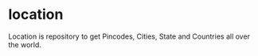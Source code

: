 location
===========================
Location is repository to get Pincodes, Cities, State and Countries all over the world.


